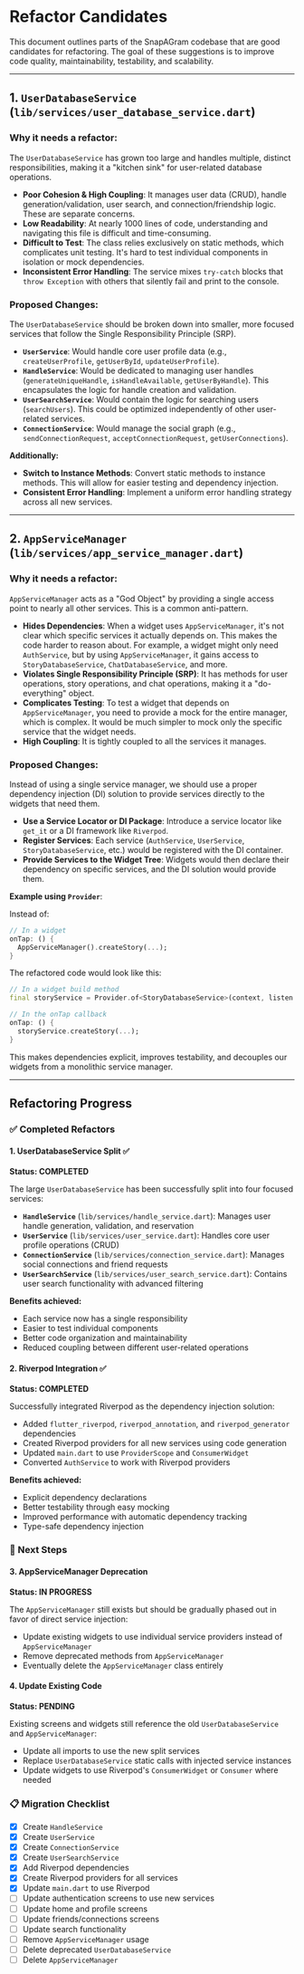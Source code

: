 # Refactor Candidates

This document outlines parts of the SnapAGram codebase that are good candidates for refactoring. The goal of these suggestions is to improve code quality, maintainability, testability, and scalability.

---

## 1. `UserDatabaseService` (`lib/services/user_database_service.dart`)

### Why it needs a refactor:

The `UserDatabaseService` has grown too large and handles multiple, distinct responsibilities, making it a "kitchen sink" for user-related database operations.

-   **Poor Cohesion & High Coupling**: It manages user data (CRUD), handle generation/validation, user search, and connection/friendship logic. These are separate concerns.
-   **Low Readability**: At nearly 1000 lines of code, understanding and navigating this file is difficult and time-consuming.
-   **Difficult to Test**: The class relies exclusively on static methods, which complicates unit testing. It's hard to test individual components in isolation or mock dependencies.
-   **Inconsistent Error Handling**: The service mixes `try-catch` blocks that `throw Exception` with others that silently fail and print to the console.

### Proposed Changes:

The `UserDatabaseService` should be broken down into smaller, more focused services that follow the Single Responsibility Principle (SRP).

-   **`UserService`**: Would handle core user profile data (e.g., `createUserProfile`, `getUserById`, `updateUserProfile`).
-   **`HandleService`**: Would be dedicated to managing user handles (`generateUniqueHandle`, `isHandleAvailable`, `getUserByHandle`). This encapsulates the logic for handle creation and validation.
-   **`UserSearchService`**: Would contain the logic for searching users (`searchUsers`). This could be optimized independently of other user-related services.
-   **`ConnectionService`**: Would manage the social graph (e.g., `sendConnectionRequest`, `acceptConnectionRequest`, `getUserConnections`).

**Additionally:**

-   **Switch to Instance Methods**: Convert static methods to instance methods. This will allow for easier testing and dependency injection.
-   **Consistent Error Handling**: Implement a uniform error handling strategy across all new services.

---

## 2. `AppServiceManager` (`lib/services/app_service_manager.dart`)

### Why it needs a refactor:

`AppServiceManager` acts as a "God Object" by providing a single access point to nearly all other services. This is a common anti-pattern.

-   **Hides Dependencies**: When a widget uses `AppServiceManager`, it's not clear which specific services it actually depends on. This makes the code harder to reason about. For example, a widget might only need `AuthService`, but by using `AppServiceManager`, it gains access to `StoryDatabaseService`, `ChatDatabaseService`, and more.
-   **Violates Single Responsibility Principle (SRP)**: It has methods for user operations, story operations, and chat operations, making it a "do-everything" object.
-   **Complicates Testing**: To test a widget that depends on `AppServiceManager`, you need to provide a mock for the entire manager, which is complex. It would be much simpler to mock only the specific service that the widget needs.
-   **High Coupling**: It is tightly coupled to all the services it manages.

### Proposed Changes:

Instead of using a single service manager, we should use a proper dependency injection (DI) solution to provide services directly to the widgets that need them.

-   **Use a Service Locator or DI Package**: Introduce a service locator like `get_it` or a DI framework like `Riverpod`.
-   **Register Services**: Each service (`AuthService`, `UserService`, `StoryDatabaseService`, etc.) would be registered with the DI container.
-   **Provide Services to the Widget Tree**: Widgets would then declare their dependency on specific services, and the DI solution would provide them.

**Example using `Provider`**:

Instead of:

```dart
// In a widget
onTap: () {
  AppServiceManager().createStory(...);
}
```

The refactored code would look like this:

```dart
// In a widget build method
final storyService = Provider.of<StoryDatabaseService>(context, listen: false);

// In the onTap callback
onTap: () {
  storyService.createStory(...);
}
```

This makes dependencies explicit, improves testability, and decouples our widgets from a monolithic service manager.

---

## Refactoring Progress

### ✅ Completed Refactors

#### 1. UserDatabaseService Split ✅

**Status: COMPLETED**

The large `UserDatabaseService` has been successfully split into four focused services:

- **`HandleService`** (`lib/services/handle_service.dart`): Manages user handle generation, validation, and reservation
- **`UserService`** (`lib/services/user_service.dart`): Handles core user profile operations (CRUD)
- **`ConnectionService`** (`lib/services/connection_service.dart`): Manages social connections and friend requests
- **`UserSearchService`** (`lib/services/user_search_service.dart`): Contains user search functionality with advanced filtering

**Benefits achieved:**
- Each service now has a single responsibility
- Easier to test individual components
- Better code organization and maintainability
- Reduced coupling between different user-related operations

#### 2. Riverpod Integration ✅

**Status: COMPLETED**

Successfully integrated Riverpod as the dependency injection solution:

- Added `flutter_riverpod`, `riverpod_annotation`, and `riverpod_generator` dependencies
- Created Riverpod providers for all new services using code generation
- Updated `main.dart` to use `ProviderScope` and `ConsumerWidget`
- Converted `AuthService` to work with Riverpod providers

**Benefits achieved:**
- Explicit dependency declarations
- Better testability through easy mocking
- Improved performance with automatic dependency tracking
- Type-safe dependency injection

### 🔄 Next Steps

#### 3. AppServiceManager Deprecation

**Status: IN PROGRESS**

The `AppServiceManager` still exists but should be gradually phased out in favor of direct service injection:

- Update existing widgets to use individual service providers instead of `AppServiceManager`
- Remove deprecated methods from `AppServiceManager`
- Eventually delete the `AppServiceManager` class entirely

#### 4. Update Existing Code

**Status: PENDING**

Existing screens and widgets still reference the old `UserDatabaseService` and `AppServiceManager`:

- Update all imports to use the new split services
- Replace `UserDatabaseService` static calls with injected service instances
- Update widgets to use Riverpod's `ConsumerWidget` or `Consumer` where needed

### 📋 Migration Checklist

- [x] Create `HandleService`
- [x] Create `UserService` 
- [x] Create `ConnectionService`
- [x] Create `UserSearchService`
- [x] Add Riverpod dependencies
- [x] Create Riverpod providers for all services
- [x] Update `main.dart` to use Riverpod
- [ ] Update authentication screens to use new services
- [ ] Update home and profile screens
- [ ] Update friends/connections screens
- [ ] Update search functionality
- [ ] Remove `AppServiceManager` usage
- [ ] Delete deprecated `UserDatabaseService`
- [ ] Delete `AppServiceManager` 
